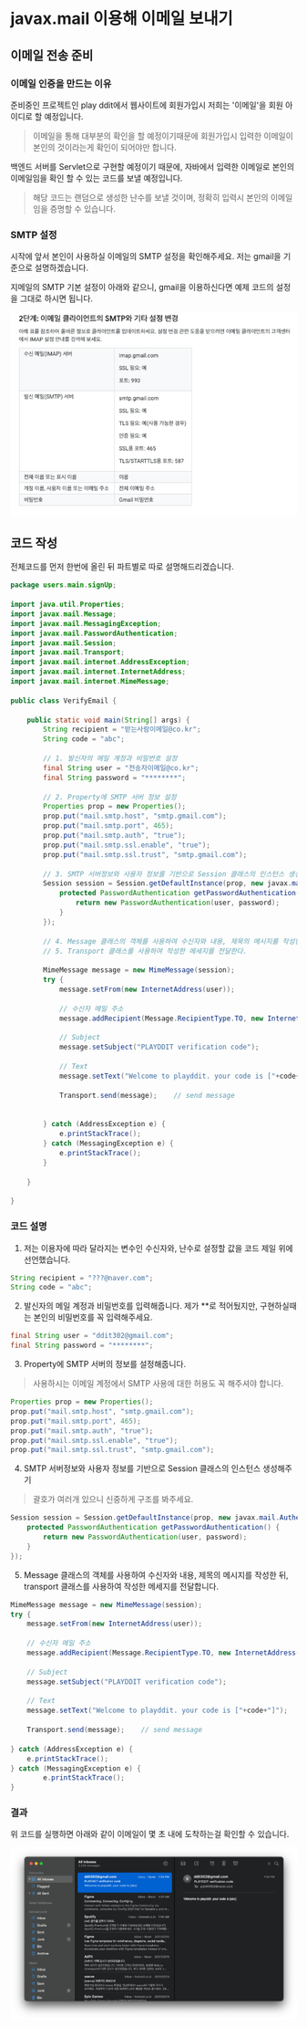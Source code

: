 # javax.mail 이용해 이메일 보내기

## 이메일 전송 준비

### 이메일 인증을 만드는 이유

준비중인 프로젝트인 play ddit에서 웹사이트에 회원가입시 저희는 '이메일'을 회원 아이디로 할 예정입니다.

> 이메일을 통해 대부분의 확인을 할 예정이기때문에 회원가입시 입력한 이메일이 본인의 것이라는게 확인이 되어야만 합니다.

백엔드 서버를 Servlet으로 구현할 예정이기 때문에, 자바에서 입력한 이메일로 본인의 이메일임을 확인 할 수 있는 코드를 보낼 예정입니다.

> 해당 코드는 랜덤으로 생성한 난수를 보낼 것이며, 정확히 입력시 본인의 이메일임을 증명할 수 있습니다.

###  SMTP 설정

시작에 앞서 본인이 사용하실 이메일의 SMTP 설정을 확인해주세요. 저는 gmail을 기준으로 설명하겠습니다.

 지메일의 SMTP 기본 설정이 아래와 같으니, gmail을 이용하신다면 예제 코드의 설정을 그대로 하시면 됩니다. 

![image](https://raw.githubusercontent.com/Shane-Park/mdblog/main/backend/java/javaxMail.assets/1.png)

## 코드 작성

전체코드를 먼저 한번에 올린 뒤 파트별로 따로 설명해드리겠습니다.

```java
package users.main.signUp;
 
import java.util.Properties;
import javax.mail.Message;
import javax.mail.MessagingException;
import javax.mail.PasswordAuthentication;
import javax.mail.Session;
import javax.mail.Transport;
import javax.mail.internet.AddressException;
import javax.mail.internet.InternetAddress;
import javax.mail.internet.MimeMessage;
 
public class VerifyEmail {
 
    public static void main(String[] args) {
        String recipient = "받는사람이메일@co.kr";
        String code = "abc";
 
        // 1. 발신자의 메일 계정과 비밀번호 설정
        final String user = "전송자이메일@co.kr";
        final String password = "********";
 
        // 2. Property에 SMTP 서버 정보 설정
        Properties prop = new Properties();
        prop.put("mail.smtp.host", "smtp.gmail.com");
        prop.put("mail.smtp.port", 465);
        prop.put("mail.smtp.auth", "true");
        prop.put("mail.smtp.ssl.enable", "true");
        prop.put("mail.smtp.ssl.trust", "smtp.gmail.com");
 
        // 3. SMTP 서버정보와 사용자 정보를 기반으로 Session 클래스의 인스턴스 생성
        Session session = Session.getDefaultInstance(prop, new javax.mail.Authenticator() {
            protected PasswordAuthentication getPasswordAuthentication() {
                return new PasswordAuthentication(user, password);
            }
        });
 
        // 4. Message 클래스의 객체를 사용하여 수신자와 내용, 제목의 메시지를 작성한다.
        // 5. Transport 클래스를 사용하여 작성한 메세지를 전달한다.
 
        MimeMessage message = new MimeMessage(session);
        try {
            message.setFrom(new InternetAddress(user));
 
            // 수신자 메일 주소
            message.addRecipient(Message.RecipientType.TO, new InternetAddress(recipient));
 
            // Subject
            message.setSubject("PLAYDDIT verification code");
 
            // Text
            message.setText("Welcome to playddit. your code is ["+code+"]");
 
            Transport.send(message);    // send message
 
 
        } catch (AddressException e) {
            e.printStackTrace();
        } catch (MessagingException e) {
            e.printStackTrace();
        }
 
    }
 
}
```

###  코드 설명

1. 저는 이용자에 따라 달라지는 변수인 수신자와, 난수로 설정할 값을 코드 제일 위에 선언했습니다.

```java
String recipient = "???@naver.com";
String code = "abc";
```

2. 발신자의 메일 계정과 비밀번호를 입력해줍니다. 제가 **로 적어뒀지만, 구현하실때는 본인의 비밀번호를 꼭 입력해주세요.

```java
final String user = "ddit302@gmail.com";
final String password = "********";
```

3. Property에 SMTP 서버의 정보를 설정해줍니다.

> 사용하시는 이메일 계정에서 SMTP 사용에 대한 허용도 꼭 해주셔야 합니다.

```java
Properties prop = new Properties();
prop.put("mail.smtp.host", "smtp.gmail.com");
prop.put("mail.smtp.port", 465);
prop.put("mail.smtp.auth", "true");
prop.put("mail.smtp.ssl.enable", "true");
prop.put("mail.smtp.ssl.trust", "smtp.gmail.com");
```

4. SMTP 서버정보와 사용자 정보를 기반으로 Session 클래스의 인스턴스 생성해주기

> 괄호가 여러개 있으니 신중하게 구조를 봐주세요. 

```java
Session session = Session.getDefaultInstance(prop, new javax.mail.Authenticator() {
    protected PasswordAuthentication getPasswordAuthentication() {
        return new PasswordAuthentication(user, password);
    }
});
```

5. Message 클래스의 객체를 사용하여 수신자와 내용, 제목의 메시지를 작성한 뒤, transport 클래스를 사용하여 작성한 메세지를 전달합니다.

```java
MimeMessage message = new MimeMessage(session);
try {
    message.setFrom(new InternetAddress(user));
 
    // 수신자 메일 주소
    message.addRecipient(Message.RecipientType.TO, new InternetAddress(recipient));
 
    // Subject
    message.setSubject("PLAYDDIT verification code");
 
    // Text
    message.setText("Welcome to playddit. your code is ["+code+"]");
 
    Transport.send(message);    // send message
 
} catch (AddressException e) {
    e.printStackTrace();
} catch (MessagingException e) {
        e.printStackTrace();
}
```

### 결과 

위 코드를 실행하면 아래와 같이 이메일이 몇 초 내에 도착하는걸 확인할 수 있습니다.

![image](https://raw.githubusercontent.com/Shane-Park/mdblog/main/backend/java/javaxMail.assets/2.png)